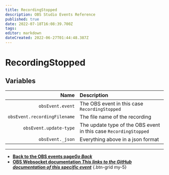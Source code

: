 ```yaml
---
title: RecordingStopped
description: OBS Studio Events Reference
published: true
date: 2022-07-18T16:08:39.700Z
tags: 
editor: markdown
dateCreated: 2022-06-27T01:44:48.387Z
---
```


# RecordingStopped

## Variables

Name | Description
----:|:------------
`obsEvent.event` | The OBS event in this case `RecordingStopped`
`obsEvent.recordingFilename` | The file name of the recording |
`obsEvent.update-type` | The update type of the OBS event in this case `RecordingStopped`
`obsEvent._json` | Everything above in a json format

---

- [<i class="mdi mdi-chevron-left"></i>**Back to the OBS events page*Go Back***](/en/Broadcasters/OBS/Archive/Events)
- [<i class="mdi mdi-github"></i> **OBS Websocket documentation *This links to the GitHub documentation of this specific event***](https://github.com/obsproject/obs-websocket/blob/4.x-current/docs/generated/protocol.md#recordingstopped)
{.btn-grid my-5}
